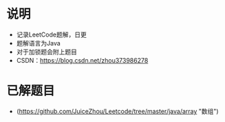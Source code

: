 # 说明 #
- 记录LeetCode题解，日更
- 题解语言为Java
- 对于加锁题会附上题目
- CSDN：https://blog.csdn.net/zhou373986278

# 已解题目 #
- (https://github.com/JuiceZhou/Leetcode/tree/master/java/array "数组")
